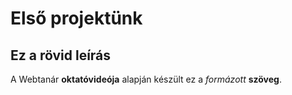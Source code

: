 # Első projektünk 
## Ez a rövid leírás
A Webtanár **oktatóvideója** alapján készült ez a *formázott* __szöveg__.
